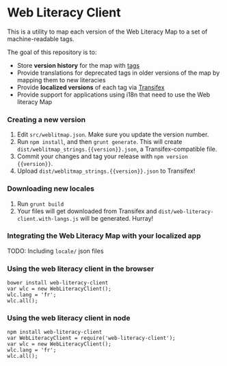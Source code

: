 # Web Literacy Client

This is a utility to map each version of the Web Literacy Map to a set of machine-readable tags.

The goal of this repository is to:

- Store **version history** for the map with [tags](https://github.com/k88hudson/weblit-keys/releases)
- Provide translations for deprecated tags in older versions of the map by mapping them to new literacies
- Provide **localized versions** of each tag via [Transifex](https://www.transifex.com/projects/p/webmaker)
- Provide support for applications using i18n that need to use the Web literacy Map

### Creating a new version

1. Edit `src/weblitmap.json`. Make sure you update the version number.
1. Run `npm install`, and then `grunt generate`. This will create `dist/weblitmap_strings.{{version}}.json`, a Transifex-compatible file.
1. Commit your changes and tag your release with `npm version {{version}}`.
1. Upload `dist/weblitmap_strings.{{version}}.json` to Transifex!

### Downloading new locales

1. Run `grunt build`
2. Your files will get downloaded from Transifex and `dist/web-literacy-client.with-langs.js` will be generated. Hurray!

### Integrating the Web Literacy Map with your localized app

TODO: Including `locale/` json files

### Using the web literacy client in the browser

```
bower install web-literacy-client
var wlc = new WebLiteracyClient();
wlc.lang = 'fr';
wlc.all();
```

### Using the web literacy client in node

```
npm install web-literacy-client
var WebLiteracyClient = require('web-literacy-client');
var wlc = new WebLiteracyClient();
wlc.lang = 'fr';
wlc.all();
```




